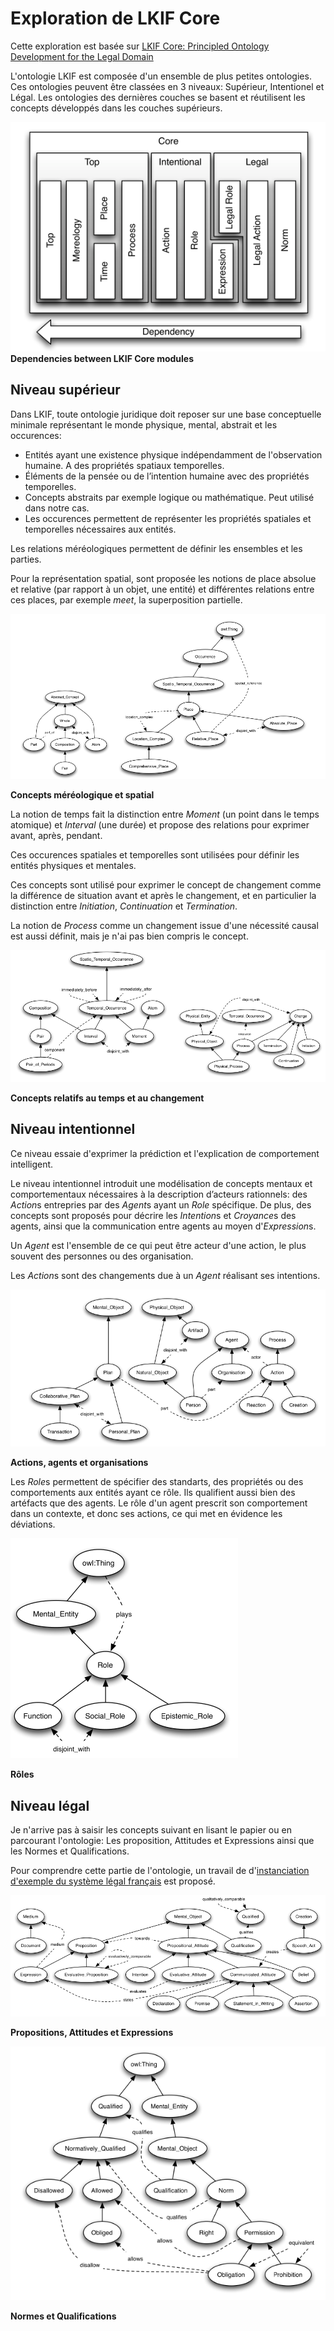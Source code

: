 # Exploration  de LKIF Core

Cette exploration est basée sur [LKIF Core: Principled Ontology Development for the Legal Domain](/lkif-core/LKIF-Core-Principled-Ontology-Development-for-the-Legal-Domain.pdf)

L'ontologie LKIF est composée d'un ensemble de plus petites ontologies. Ces ontologies peuvent être classées en 3 niveaux: Supérieur, Intentionel et Légal. Les ontologies des dernières couches se basent et réutilisent les concepts développés dans les couches supérieurs.

![Dependencies between LKIF Core modules](/lkif-core/image/dependencies.png "Dependencies between LKIF Core modules")
**Dependencies between LKIF Core modules**

## Niveau supérieur

Dans LKIF, toute ontologie juridique doit reposer sur une base conceptuelle minimale représentant le monde physique, mental, abstrait et les occurences:
- Entités ayant une existence physique indépendamment de l'observation humaine. A des propriétés spatiaux temporelles.
- Éléments de la pensée ou de l’intention humaine avec des propriétés temporelles.
- Concepts abstraits par exemple logique ou mathématique. Peut utilisé dans notre cas.
- Les occurences permettent de représenter les propriétés spatiales et temporelles nécessaires aux entités.

Les relations méréologiques permettent de définir les ensembles et les parties.

Pour la représentation spatial, sont proposée les notions de place absolue et relative (par rapport à un objet, une entité) et différentes relations entre ces places, par exemple *meet*, la superposition partielle.

![Place and Mereology related concepts](/lkif-core/image/place-mereology.png)

**Concepts méréologique et spatial**

La notion de temps fait la distinction entre *Moment* (un point dans le temps atomique) et *Interval* (une durée) et propose des relations pour exprimer avant, après, pendant.

Ces occurences spatiales et temporelles sont utilisées pour définir les entités physiques et mentales.

Ces concepts sont utilisé pour exprimer le concept de changement comme la différence de situation avant et après le changement, et en particulier la distinction entre *Initiation*, *Continuation* et *Termination*.

La notion de *Process* comme un changement issue d'une nécessité causal est aussi définit, mais je n'ai pas bien compris le concept.

![Concepts related to time and change](/lkif-core/image/time-change.png)

**Concepts relatifs au temps et au changement**

## Niveau intentionnel

Ce niveau essaie d'exprimer la prédiction et l'explication de comportement intelligent.

Le niveau intentionnel introduit une modélisation de concepts mentaux et comportementaux nécessaires à la description d’acteurs rationnels: des *Action*s entrepries par des *Agent*s ayant un *Role* spécifique. De plus, des concepts sont proposés pour décrire les *Intention*s et *Croyance*s des agents, ainsi que la communication entre agents au moyen d'*Expression*s.

Un *Agent* est l'ensemble de ce qui peut être acteur d'une action, le plus souvent des personnes ou des organisation.

Les *Action*s sont des changements due à un *Agent* réalisant ses intentions.

![Actions, agents and organisations](/lkif-core/image/action-agent.png)

**Actions, agents et organisations**

Les *Role*s permettent de spécifier des standarts, des propriétés ou des comportements aux entités ayant ce rôle. Ils qualifient aussi bien des artéfacts que des agents. Le rôle d'un agent prescrit son comportement dans un contexte, et donc ses actions, ce qui met en évidence les déviations.

![Roles](/lkif-core/image/role.png)

**Rôles**

## Niveau légal

Je n'arrive pas à saisir les concepts suivant en lisant le papier ou en parcourant l'ontologie: Les proposition, Attitudes et Expressions ainsi que les Normes et Qualifications.

Pour comprendre cette partie de l'ontologie, un travail de d'[instanciation d'exemple du système légal français](/RaisonnementInstance.md) est proposé.

![Propositions, Attitudes and Expressions](/lkif-core/image/proposition-attitude.png)

**Propositions, Attitudes et Expressions**

![Qualifications and Norms](/lkif-core/image/qualification-norm.png)

**Normes et Qualifications**